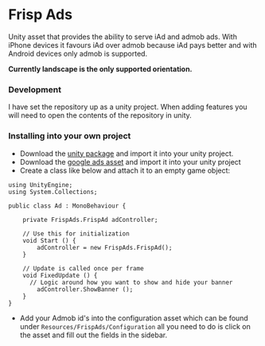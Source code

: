 # Frisp Ads
Unity asset that provides the ability to serve iAd and admob ads. With iPhone devices it favours iAd over admob because iAd pays better and with Android devices only admob is supported.

**Currently landscape is the only supported orientation.**

### Development

I have set the repository up as a unity project. When adding features you will need to open the contents of the repository in unity.

### Installing into your own project

* Download the [unity package](https://github.com/frispgames/frisp-ads-unity-asset/releases) and import it into your unity project.
* Download the [google ads asset](https://github.com/googleads/googleads-mobile-unity/releases) and import it into your unity project
* Create a class like below and attach it to an empty game object:
```CSHARP
using UnityEngine;
using System.Collections;

public class Ad : MonoBehaviour {

	private FrispAds.FrispAd adController;

	// Use this for initialization
	void Start () {
		adController = new FrispAds.FrispAd();
	}
	
	// Update is called once per frame
	void FixedUpdate () {
	  // Logic around how you want to show and hide your banner
		adController.ShowBanner ();
	}
}
```
* Add your Admob id's into the configuration asset which can be found under ``Resources/FrispAds/Configuration`` all you need to do is click on the asset and fill out the fields in the sidebar.

